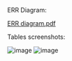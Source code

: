 ERR Diagram:

[ERR diagram.pdf](https://github.com/user-attachments/files/17683230/ERR.diagram.pdf)

Tables screenshots:

![image](https://github.com/user-attachments/assets/ead0b3fe-abee-48d3-bd3d-34dce40ef5bc)
![image](https://github.com/user-attachments/assets/dbb055e1-2a33-45c3-8758-1a3d751137c6)

